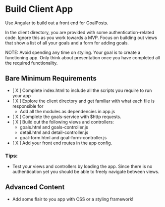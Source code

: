 # Build Client App

Use Angular to build out a front end for GoalPosts.

In the client directory, you are provided with some authentication-related code. Ignore this as you work towards a MVP. Focus on building out views that show a list of all your goals and a form for adding goals.

NOTE: Avoid spending any time on styling. Your goal is to create a functioning app. Only think about presentation once you have completed all the required functionality.

## Bare Minimum Requirements

* [ X ] Complete index.html to include all the scripts you require to run your app
* [ X ] Explore the client directory and get familiar with what each file is responsible for
  * Add all the modules as dependencies in app.js
* [ X ] Complete the goals-service with $http requests.
* [ X ] Build out the following views and controllers:
  * goals.html and goals-controller.js
  * detail.html and detail-controller.js
  * goal-form.html and goal-form-controller.js
* [ X ] Add your front end routes in the app config.

### Tips:

* Test your views and controllers by loading the app. Since there is no authentication yet you should be able to freely navigate between views.

## Advanced Content

* Add some flair to you app with CSS or a styling framework!
